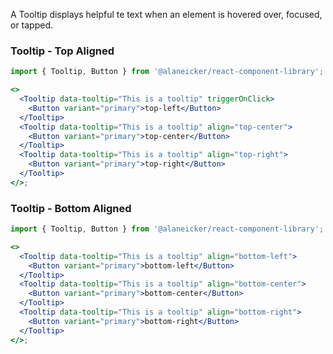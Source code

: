 A Tooltip displays helpful te text when an element is hovered over, focused, or tapped.

### Tooltip - Top Aligned

```jsx
import { Tooltip, Button } from '@alaneicker/react-component-library';

<>
  <Tooltip data-tooltip="This is a tooltip" triggerOnClick>
    <Button variant="primary">top-left</Button>
  </Tooltip>
  <Tooltip data-tooltip="This is a tooltip" align="top-center">
    <Button variant="primary">top-center</Button>
  </Tooltip>
  <Tooltip data-tooltip="This is a tooltip" align="top-right">
    <Button variant="primary">top-right</Button>
  </Tooltip>
</>;
```

### Tooltip - Bottom Aligned

```jsx
import { Tooltip, Button } from '@alaneicker/react-component-library';

<>
  <Tooltip data-tooltip="This is a tooltip" align="bottom-left">
    <Button variant="primary">bottom-left</Button>
  </Tooltip>
  <Tooltip data-tooltip="This is a tooltip" align="bottom-center">
    <Button variant="primary">bottom-center</Button>
  </Tooltip>
  <Tooltip data-tooltip="This is a tooltip" align="bottom-right">
    <Button variant="primary">bottom-right</Button>
  </Tooltip>
</>;
```
